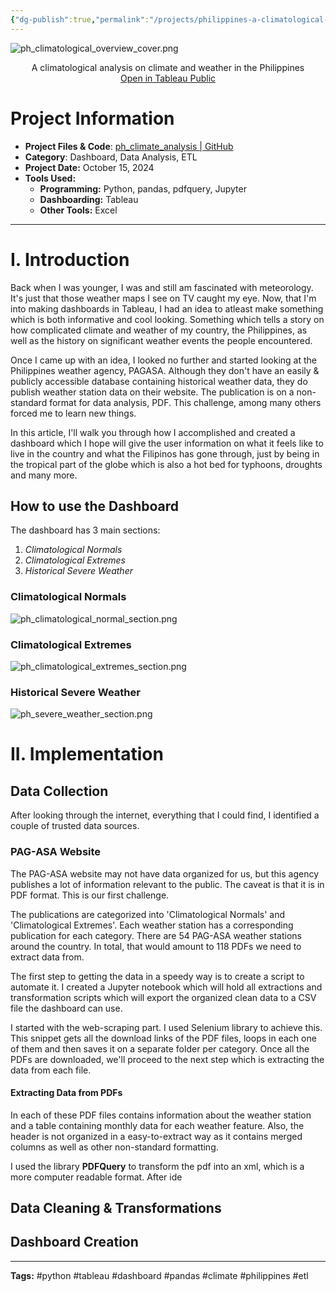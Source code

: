 ```yaml
---
{"dg-publish":true,"permalink":"/projects/philippines-a-climatological-overview/","noteIcon":"2","created":"2025-02-13","updated":"2025-02-13"}
---
```


![ph_climatological_overview_cover.png](/img/user/Resources/ph_climatological_overview_cover.png)

<center>A climatological analysis on climate and weather in the Philippines</center>
<center><a href="https://public.tableau.com/app/profile/john.paul.panonce/viz/PhilippineClimate/OVERVIEW">Open in Tableau Public</a></center>

# Project Information

 - **Project Files & Code**: [ph_climate_analysis | GitHub]([jp-panonce/ph_climate_analysis](https://github.com/jp-panonce/ph_climate_analysis))
 - **Category**: Dashboard, Data Analysis, ETL
 - **Project Date:** October 15, 2024
 - **Tools Used:**
	 - **Programming:** Python, pandas, pdfquery, Jupyter
	 - **Dashboarding:** Tableau
	 - **Other Tools:** Excel

---
# I. Introduction

Back when I was younger, I was and still am fascinated with meteorology. It's just that those weather maps I see on TV caught my eye. Now, that I'm into making dashboards in Tableau, I had an idea to atleast make something which is both informative and cool looking. Something which tells a story on how complicated climate and weather of my country, the Philippines, as well as the history on significant weather events the people encountered.

Once I came up with an idea, I looked no further and started looking at the Philippines weather agency, PAGASA. Although they don't have an easily & publicly accessible database containing historical weather data, they do publish weather station data on their website. The publication is on a non-standard format for data analysis, PDF. This challenge, among many others forced me to learn new things.

In this article, I'll walk you through how I accomplished and created a dashboard which I hope will give the user information on what it feels like to live in the country and what the Filipinos has gone through, just by being in the tropical part of the globe which is also a hot bed for typhoons, droughts and many more.

## How to use the Dashboard

The dashboard has 3 main sections:
 1. _Climatological Normals_
 2. _Climatological Extremes_
 3. _Historical Severe Weather_

### Climatological Normals

![ph_climatological_normal_section.png](/img/user/Resources/ph_climatological_normal_section.png)

### Climatological Extremes

![ph_climatological_extremes_section.png](/img/user/Resources/ph_climatological_extremes_section.png)

### Historical Severe Weather

![ph_severe_weather_section.png](/img/user/Resources/ph_severe_weather_section.png)

# II. Implementation

## Data Collection

After looking through the internet, everything that I could find, I identified a couple of trusted data sources.

### PAG-ASA Website

The PAG-ASA website may not have data organized for us, but this agency publishes a lot of information relevant to the public. The caveat is that it is in PDF format. This is our first challenge.

The publications are categorized into 'Climatological Normals' and 'Climatological Extremes'. Each weather station has a corresponding publication for each category. There are 54 PAG-ASA weather stations around the country. In total, that would amount to 118 PDFs we need to extract data from.

The first step to getting the data in a speedy way is to create a script to automate it. I created a Jupyter notebook which will hold all extractions and transformation scripts which will export the organized clean data to a CSV file the dashboard can use.

I started with the web-scraping part. I used Selenium library to achieve this. This snippet gets all the download links of the PDF files, loops in each one of them and then saves it on a separate folder per category. Once all the PDFs are downloaded, we'll proceed to the next step which is extracting the data from each file.

#### Extracting Data from PDFs

In each of these PDF files contains information about the weather station and a table containing monthly data for each weather feature. Also, the header is not organized in a easy-to-extract way as it contains merged columns as well as other non-standard formatting.

I used the library **PDFQuery** to transform the pdf into an xml, which is a more computer readable format. After ide


## Data Cleaning & Transformations


## Dashboard Creation




---
**Tags:**
#python #tableau #dashboard #pandas #climate #philippines #etl 